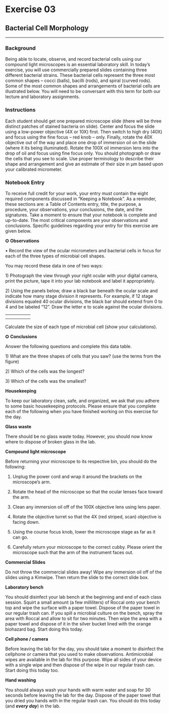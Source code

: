 # Exercise 03

## Bacterial Cell Morphology

-------------

### Background

Being able to locate, observe, and record bacterial cells using our compound light microscopes is an essential laboratory skill. In today’s exercise, you will use commercially prepared slides containing three different bacterial strains. These bacterial cells represent the three most common shapes – cocci \(balls\), bacilli \(rods\), and spiral \(curved rods\). Some of the most common shapes and arrangements of bacterial cells are illustrated below. You will need to be conversant with this term for both our lecture and laboratory assignments.

### Instructions

Each student should get one prepared microscope slide \(there will be three distinct patches of stained bacteria on slide\). Center and focus the slide using a low-power objective \(4X or 10X\) first. Then switch to high dry \(40X\) and focus using the fine focus – red knob – only. Finally, rotate the 40X objective out of the way and place one drop of immersion oil on the slide \(where it its being illuminated\). Rotate the 100X oil immersion lens into the drop of oil and focus using fine focus only. You should photograph or draw the cells that you see to scale. Use proper terminology to describe their shape and arrangement and give an estimate of their size in µm based upon your calibrated micrometer.

### **Notebook Entry**

To receive full credit for your work, your entry must contain the eight required components discussed in “Keeping a Notebook”. As a reminder, these sections are: a Table of Contents entry, title, the purpose, a procedure, your observations, your conclusions, the date, and the signatures. Take a moment to ensure that your notebook is complete and up-to-date. The most critical components are your observations and conclusions. Specific guidelines regarding your entry for this exercise are given below.

✪ **Observations**

• Record the view of the ocular micrometers and bacterial cells in focus for each of the three types of microbial cell shapes.

You may record these data in one of two ways:

1\) Photograph the view through your right ocular with your digital camera, print the picture, tape it into your lab notebook and label it appropriately.

2\) Using the panels below, draw a black bar beneath the ocular scale and indicate how many stage division it represents. For example, if 12 stage divisions equaled 40 ocular divisions, the black bar should extend from 0 to 4 and be labeled “12”. Draw the letter e to scale against the ocular divisions.



|  |  |  |  |  |
| --- | --- | --- | --- | --- |
|  |  |  |  |  |
|  |  |  |  |  |



























Calculate the size of each type of microbial cell \(show your calculations\).

✪ **Conclusions**

Answer the following questions and complete this data table.

1\) What are the three shapes of cells that you saw? \(use the terms from the figure\)

2\) Which of the cells was the longest?

3\) Which of the cells was the smallest?



**Housekeeping**

To keep our laboratory clean, safe, and organized, we ask that you adhere to some basic housekeeping protocols. Please ensure that you complete each of the following when you have finished working on this exercise for the day.

**Glass waste**

There should be no glass waste today. However, you should now know where to dispose of broken glass in the lab.

**Compound light microscope**

Before returning your microscope to its respective bin, you should do the following:

1. Unplug the power cord and wrap it around the brackets on the microscope’s arm.

2. Rotate the head of the microscope so that the ocular lenses face toward the arm.

3. Clean any immersion oil off of the 100X objective lens using lens paper.

4. Rotate the objective turret so that the 4X \(red striped, scan\) objective is facing down.

5. Using the course focus knob, lower the microscope stage as far as it can go.

6. Carefully return your microscope to the correct cubby. Please orient the microscope such that the arm of the instrument faces out.

**Commercial Slides**

Do not throw the commercial slides away! Wipe any immersion oil off of the slides using a Kimwipe. Then return the slide to the correct slide box.

**Laboratory bench**

You should disinfect your lab bench at the beginning and end of each class session. Squirt a small amount \(a few milliliters\) of Roccal onto your bench top and wipe the surface with a paper towel. Dispose of the paper towel in our regular trash can. If you spill a microbial culture on the bench, spray the area with Roccal and allow to sit for two minutes. Then wipe the area with a paper towel and dispose of it in the silver bucket lined with the orange biohazard bag. Start doing this today.

**Cell phone \/ camera**

Before leaving the lab for the day, you should take a moment to disinfect the cellphone or camera that you used to make observations. Antimicrobial wipes are available in the lab for this purpose. Wipe all sides of your device with a single wipe and then dispose of the wipe in our regular trash can. Start doing this today too.

**Hand washing**

You should always wash your hands with warm water and soap for 30 seconds before leaving the lab for the day. Dispose of the paper towel that you dried you hands with in the regular trash can. You should do this today \(and _**every day**_\) in the lab.

